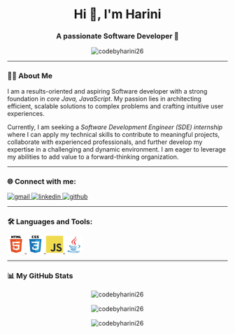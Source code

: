 <h1 align="center">Hi 👋, I'm Harini</h1>
<h3 align="center">A passionate Software Developer 🚀</h3>

<p align="center">
  <img src="https://komarev.com/ghpvc/?username=codebyharini26&label=Profile%20views&color=0e75b6&style=flat" alt="codebyharini26" />
</p>

---

### 👨‍💻 About Me

I am a results-oriented and aspiring Software developer with a strong foundation in *core Java, JavaScript*. My passion lies in architecting efficient, scalable solutions to complex problems and crafting intuitive user experiences.

Currently, I am seeking a *Software Development Engineer (SDE) internship* where I can apply my technical skills to contribute to meaningful projects, collaborate with experienced professionals, and further develop my expertise in a challenging and dynamic environment. I am eager to leverage my abilities to add value to a forward-thinking organization.

---

### 🌐 Connect with me:
<p align="left">
  <a href="mailto:codebyharini@gmail.com" target="_blank">
    <img src="https://img.shields.io/badge/Email-D14836?style=for-the-badge&logo=gmail&logoColor=white" alt="gmail"/>
  </a>
  <a href="https://linkedin.com/in/harini-m-685b42309" target="_blank">
    <img src="https://img.shields.io/badge/LinkedIn-0077B5?style=for-the-badge&logo=linkedin&logoColor=white" alt="linkedin"/>
  </a>
  <a href="https://github.com/codebyharini26" target="_blank">
    <img src="https://img.shields.io/badge/GitHub-000000?style=for-the-badge&logo=github&logoColor=white" alt="github"/>
  </a>
</p>

---

### 🛠 Languages and Tools:
<p align="left"> 
  <a href="https://www.w3.org/html/" target="_blank" rel="noreferrer"> 
    <img src="https://raw.githubusercontent.com/devicons/devicon/master/icons/html5/html5-original-wordmark.svg" alt="html5" width="40" height="40"/> 
  </a> 
  <a href="https://www.w3schools.com/css/" target="_blank" rel="noreferrer"> 
    <img src="https://raw.githubusercontent.com/devicons/devicon/master/icons/css3/css3-original-wordmark.svg" alt="css3" width="40" height="40"/> 
  </a> 
  <a href="https://developer.mozilla.org/en-US/docs/Web/JavaScript" target="_blank" rel="noreferrer"> 
    <img src="https://raw.githubusercontent.com/devicons/devicon/master/icons/javascript/javascript-original.svg" alt="javascript" width="40" height="40"/> 
  </a> 
  <a href="https://www.java.com" target="_blank" rel="noreferrer"> 
    <img src="https://raw.githubusercontent.com/devicons/devicon/master/icons/java/java-original.svg" alt="java" width="40" height="40"/> 
  </a> 
</p>

---

### 📊 My GitHub Stats
<div align="center">
<p><img align="center" src="https://github-readme-stats.vercel.app/api/top-langs?username=codebyharini26&show_icons=true&locale=en&layout=compact&theme=radical" alt="codebyharini26" /></p>
<p><img align="center" src="https://github-readme-stats.vercel.app/api?username=codebyharini26&show_icons=true&locale=en&theme=radical" alt="codebyharini26" /></p>
<p><img align="center" src="https://github-readme-streak-stats.herokuapp.com/?user=codebyharini26&theme=radical" alt="codebyharini26" /></p>
</div>
